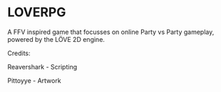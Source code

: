 # LOVERPG
A FFV inspired game that focusses on online Party vs Party gameplay, powered by the LÖVE 2D engine.

Credits:

Reavershark - Scripting

Pittoyye - Artwork
